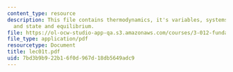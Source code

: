 ```yaml
---
content_type: resource
description: This file contains thermodynamics, it's variables, systems, functions
  and state and equilibrium.
file: https://ol-ocw-studio-app-qa.s3.amazonaws.com/courses/3-012-fundamentals-of-materials-science-fall-2005/7bd3b9b922b16f0d967d18db5649adc9_lec01t.pdf
file_type: application/pdf
resourcetype: Document
title: lec01t.pdf
uid: 7bd3b9b9-22b1-6f0d-967d-18db5649adc9
---
```

